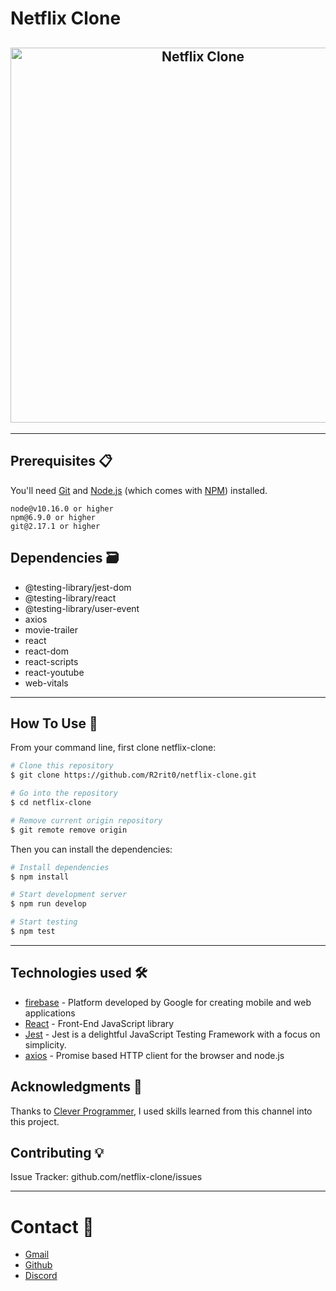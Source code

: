 # Netflix Clone

<h2 align="center">
  <img src="https://github.com/R2rit0/netflix-clone/blob/485e33a868cc10cb1bdb0944952b982ca976f32e/public/Netflix-capture.png" alt="Netflix Clone" width="600px" />
  <br>
</h2>

---

## Prerequisites 📋

You'll need [Git](https://git-scm.com) and [Node.js](https://nodejs.org/en/download/) (which comes with [NPM](http://npmjs.com)) installed.
```
node@v10.16.0 or higher
npm@6.9.0 or higher
git@2.17.1 or higher
```

## Dependencies 🗃️
- @testing-library/jest-dom
- @testing-library/react
- @testing-library/user-event
- axios
- movie-trailer
- react
- react-dom
- react-scripts
- react-youtube
- web-vitals
---

## How To Use 🔧

From your command line, first clone netflix-clone:

```bash
# Clone this repository
$ git clone https://github.com/R2rit0/netflix-clone.git

# Go into the repository
$ cd netflix-clone

# Remove current origin repository
$ git remote remove origin
```

Then you can install the dependencies:

```bash
# Install dependencies
$ npm install

# Start development server
$ npm run develop

# Start testing
$ npm test
```
---

## Technologies used 🛠️

- [firebase](https://firebase.google.com/) - Platform developed by Google for creating mobile and web applications
- [React](https://es.reactjs.org/) - Front-End JavaScript library
- [Jest](https://jestjs.io/) - Jest is a delightful JavaScript Testing Framework with a focus on simplicity.
- [axios](https://github.com/axios/axios) - Promise based HTTP client for the browser and node.js


## Acknowledgments 🎁

Thanks to [Clever Programmer](https://github.com/aneagoie), I used skills learned from this channel into this project.

## Contributing 💡
Issue Tracker: github.com/netflix-clone/issues

---

# Contact 💬
- [Gmail](https://mail.google.com/mail/u/0/?fs=1&to=ArturoM.Ducasse@gmail.com&su=Job-related&tf=cm "Gmail direct link")
- [Github](https://github.com/R2rit0 "Github profile")
- [Discord](https://discordapp.com/users/362837852507209730/ "Discord profile")
